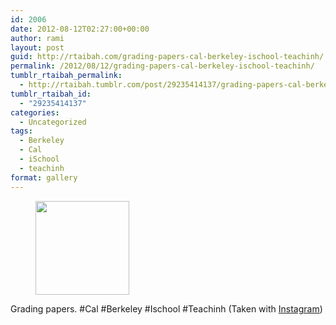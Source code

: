 ```yaml
---
id: 2006
date: 2012-08-12T02:27:00+00:00
author: rami
layout: post
guid: http://rtaibah.com/grading-papers-cal-berkeley-ischool-teachinh/
permalink: /2012/08/12/grading-papers-cal-berkeley-ischool-teachinh/
tumblr_rtaibah_permalink:
  - http://rtaibah.tumblr.com/post/29235414137/grading-papers-cal-berkeley-ischool-teachinh
tumblr_rtaibah_id:
  - "29235414137"
categories:
  - Uncategorized
tags:
  - Berkeley
  - Cal
  - iSchool
  - teachinh
format: gallery
---
```

<div id='gallery-11' class='gallery galleryid-2006 gallery-columns-3 gallery-size-thumbnail'>
  <figure class='gallery-item'> 
  
  <div class='gallery-icon landscape'>
    <a href='http://139.59.20.41/2012/08/12/grading-papers-cal-berkeley-ischool-teachinh/attachment/2007/'><img width="150" height="150" src="http://139.59.20.41/wp-content/uploads/2012/08/tumblr_m8met0YBqc1qb4qlko1_1280-150x150.jpg" class="attachment-thumbnail size-thumbnail" alt="" srcset="http://139.59.20.41/wp-content/uploads/2012/08/tumblr_m8met0YBqc1qb4qlko1_1280-150x150.jpg 150w, http://139.59.20.41/wp-content/uploads/2012/08/tumblr_m8met0YBqc1qb4qlko1_1280-300x300.jpg 300w, http://139.59.20.41/wp-content/uploads/2012/08/tumblr_m8met0YBqc1qb4qlko1_1280-100x100.jpg 100w, http://139.59.20.41/wp-content/uploads/2012/08/tumblr_m8met0YBqc1qb4qlko1_1280.jpg 612w" sizes="100vw" /></a>
  </div></figure>
</div>

Grading papers. #Cal #Berkeley #Ischool #Teachinh (Taken with [Instagram](http://instagram.com))